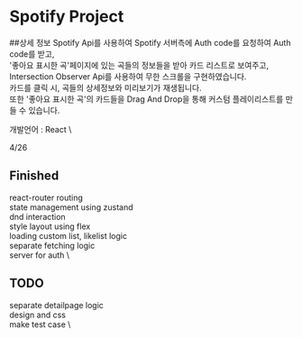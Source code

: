 # Spotify Project 

##상세 정보
Spotify Api를 사용하여 Spotify 서버측에 Auth code를 요청하여 Auth code를 받고, \
'좋아요 표시한 곡'페이지에 있는 곡들의 정보들을 받아 카드 리스트로 보여주고, Intersection Observer Api를 사용하여 무한 스크롤을 구현하였습니다. \
카드를 클릭 시, 곡들의 상세정보와 미리보기가 재생됩니다. \
또한 '좋아요 표시한 곡'의 카드들을 Drag And Drop을 통해 커스텀 플레이리스트를 만들 수 있습니다. 

개발언어 : React \


4/26
## Finished
react-router routing \
state management using zustand \
dnd interaction \
style layout using flex \
loading custom list, likelist logic \
separate fetching logic \
server for auth \
## TODO
separate detailpage logic \
design and css \
make test case \
